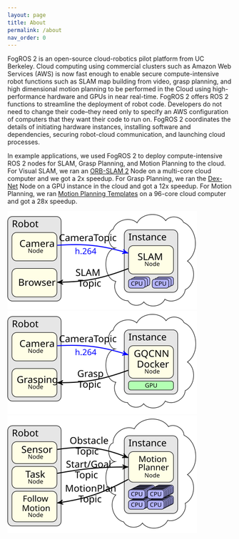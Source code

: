 ```yaml
---
layout: page
title: About
permalink: /about
nav_order: 0
---
```


FogROS 2 is an open-source cloud-robotics pilot platform from UC Berkeley.  Cloud computing using commercial clusters such as Amazon Web Services (AWS) is now fast enough to enable secure compute-intensive robot functions such as SLAM map building from video, grasp planning, and high dimensional motion planning to be performed in the Cloud using high-performance hardware and GPUs in near real-time.   FogROS 2 offers ROS 2 functions to streamline the deployment of robot code. Developers do not need to change their code–they need only to specify an AWS configuration of computers that they want their code to run on.  FogROS 2 coordinates the details of initiating hardware instances, installing software and dependencies, securing robot-cloud communication, and launching cloud processes.

In example applications, we used FogROS 2 to deploy compute-intensive ROS 2 nodes for SLAM, Grasp Planning, and Motion Planning to the cloud.  For Visual SLAM, we ran an [ORB-SLAM 2](https://github.com/raulmur/ORB_SLAM2) Node on a multi-core cloud computer and we got a 2x speedup.  For Grasp Planning, we ran the [Dex-Net](https://berkeleyautomation.github.io/dex-net/) Node on a GPU instance in the cloud and got a 12x speedup.  For Motion Planning, we ran [Motion Planning Templates](https://robotics.cs.unc.edu/mpt/) on a 96-core cloud computer and got a 28x speedup.

![ORB-SLAM2](fogros2_orbslam2_example.svg)
![Dex-Net](fogros2_dexnet_example.svg)
![Motion Planning Templates](fogros2_mpt_example.svg)
